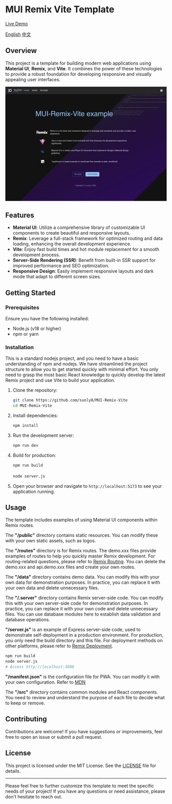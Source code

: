 # MUI Remix Vite Template

[Live Demo](https://yourdata.plus)

[English](https://github.com/sunly8/MUI-Remix-Vite/blob/main/README.md) [中文](https://github.com/sunly8/MUI-Remix-Vite/blob/main/README_zh.md)

## Overview

This project is a template for building modern web applications using **Material UI**, **Remix**, and **Vite**. It combines the power of these technologies to provide a robust foundation for developing responsive and visually appealing user interfaces.

![Preview](./public/preview.png)

## Features

- **Material UI**: Utilize a comprehensive library of customizable UI components to create beautiful and responsive layouts.
- **Remix**: Leverage a full-stack framework for optimized routing and data loading, enhancing the overall development experience.
- **Vite**: Enjoy fast build times and hot module replacement for a smooth development process.
- **Server-Side Rendering (SSR)**: Benefit from built-in SSR support for improved performance and SEO optimization.
- **Responsive Design**: Easily implement responsive layouts and dark mode that adapt to different screen sizes.

## Getting Started

### Prerequisites

Ensure you have the following installed:

- Node.js (v18 or higher)
- npm or yarn

### Installation

This is a standard nodejs project, and you need to have a basic understanding of npm and nodejs. We have streamlined the project structure to allow you to get started quickly with minimal effort. You only need to grasp the most basic React knowledge to quickly develop the latest Remix project and use Vite to build your application.

1. Clone the repository:

   ```bash
   git clone https://github.com/sunly8/MUI-Remix-Vite
   cd MUI-Remix-Vite
   ```

2. Install dependencies:

   ```bash
   npm install
   ```

3. Run the development server:

   ```bash
   npm run dev
   ```

4. Build for production:

   ```bash
   npm run build
   
   node server.js
   ```

5. Open your browser and navigate to `http://localhost:5173` to see your application running.

## Usage

The template includes examples of using Material UI components within Remix routes.

The **"/public"** directory contains static resources. You can modify these with your own static assets, such as logos.

The **"/routes"** directory is for Remix routes. The demo.xxx files provide examples of routes to help you quickly master Remix development. For routing-related questions, please refer to [Remix Routing](https://remix.run/docs/en/main/route/action). You can delete the demo.xxx and api.demo.xxx files and create your own routes.

The **"/data"** directory contains demo data. You can modify this with your own data for demonstration purposes. In practice, you can replace it with your own data and delete unnecessary files.

The **"/.server"** directory contains Remix server-side code. You can modify this with your own server-side code for demonstration purposes. In practice, you can replace it with your own code and delete unnecessary files. You can use database modules here to establish data validation and database operations.

**"/server.js"** is an example of Express server-side code, used to demonstrate self-deployment in a production environment. For production, you only need the build directory and this file. For deployment methods on other platforms, please refer to [Remix Deployment](https://vitejs.dev/guide/static-deploy.html).

```bash
npm run build
node server.js
# Access http://localhost:3000
```

**"/manifest.json"** is the configuration file for PWA. You can modify it with your own configuration. Refer to [MDN](https://developer.mozilla.org/en-US/docs/Web/Manifest)

The **"/src"** directory contains common modules and React components. You need to review and understand the purpose of each file to decide what to keep or remove.

## Contributing

Contributions are welcome! If you have suggestions or improvements, feel free to open an issue or submit a pull request.

## License

This project is licensed under the MIT License. See the [LICENSE](LICENSE) file for details.

---

Please feel free to further customize this template to meet the specific needs of your project! If you have any questions or need assistance, please don't hesitate to reach out.
